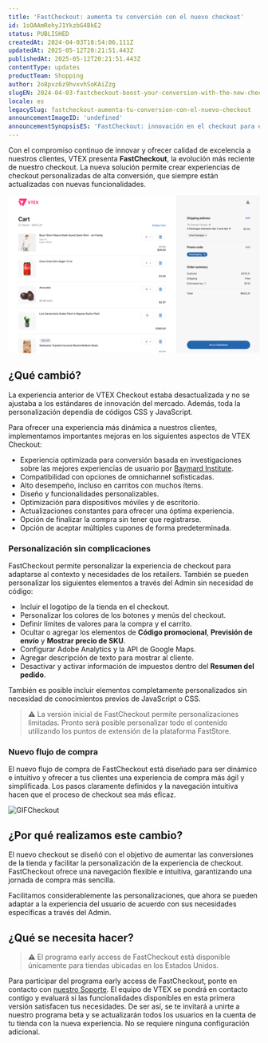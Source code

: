 ```yaml
---
title: 'FastCheckout: aumenta tu conversión con el nuevo checkout'
id: 1sOAAmRehyJ1YkzbG4BkE2
status: PUBLISHED
createdAt: 2024-04-03T18:54:06.111Z
updatedAt: 2025-05-12T20:21:51.443Z
publishedAt: 2025-05-12T20:21:51.443Z
contentType: updates
productTeam: Shopping
author: 2o8pvz6z9hvxvhSoKAiZzg
slugEN: 2024-04-03-fastcheckout-boost-your-conversion-with-the-new-checkout
locale: es
legacySlug: fastcheckout-aumenta-tu-conversion-con-el-nuevo-checkout
announcementImageID: 'undefined'
announcementSynopsisES: 'FastCheckout: innovación en el checkout para experiencias personalizadas y de alta conversión.'
---
```


Con el compromiso continuo de innovar y ofrecer calidad de excelencia a nuestros clientes, VTEX presenta **FastCheckout**, la evolución más reciente de nuestro checkout. La nueva solución permite crear experiencias de checkout personalizadas de alta conversión, que siempre están actualizadas con nuevas funcionalidades.

![fastcheckout](https://raw.githubusercontent.com/vtexdocs/help-center-content/refs/heads/main/docs/es/announcements/2024/abril/2024-04-03-fastcheckout-aumenta-tu-conversion-con-el-nuevo-checkout_1.png)

## ¿Qué cambió?

La experiencia anterior de VTEX Checkout estaba desactualizada y no se ajustaba a los estándares de innovación del mercado. Además, toda la personalización dependía de códigos CSS y JavaScript.

Para ofrecer una experiencia más dinámica a nuestros clientes, implementamos importantes mejoras en los siguientes aspectos de VTEX Checkout:

- Experiencia optimizada para conversión basada en investigaciones sobre las mejores experiencias de usuario por [Baymard Institute](https://baymard.com/).
- Compatibilidad con opciones de omnichannel sofisticadas.
- Alto desempeño, incluso en carritos con muchos ítems.
- Diseño y funcionalidades personalizables.
- Optimización para dispositivos móviles y de escritorio.
- Actualizaciones constantes para ofrecer una óptima experiencia.
- Opción de finalizar la compra sin tener que registrarse.
- Opción de aceptar múltiples cupones de forma predeterminada.

### Personalización sin complicaciones

FastCheckout permite personalizar la experiencia de checkout para adaptarse al contexto y necesidades de los retailers. También se pueden personalizar los siguientes elementos a través del Admin sin necesidad de código:

- Incluir el logotipo de la tienda en el checkout.
- Personalizar los colores de los botones y menús del checkout.
- Definir límites de valores para la compra y el carrito.
- Ocultar o agregar los elementos de **Código promocional**, **Previsión de envío** y **Mostrar   precio de SKU**.
- Configurar Adobe Analytics y la API de Google Maps.
- Agregar descripción de texto para mostrar al cliente.
- Desactivar y activar información de impuestos dentro del **Resumen del pedido**.

También es posible incluir elementos completamente personalizados sin necesidad de conocimientos previos de JavaScript o CSS.

> ⚠️ La versión inicial de FastCheckout permite personalizaciones limitadas. Pronto será posible personalizar todo el contenido utilizando los puntos de extensión de la plataforma FastStore.

### Nuevo flujo de compra

El nuevo flujo de compra de FastCheckout está diseñado para ser dinámico e intuitivo y ofrecer a tus clientes una experiencia de compra más ágil y simplificada. Los pasos claramente definidos y la navegación intuitiva hacen que el proceso de checkout sea más eficaz.

![GIFCheckout](https://raw.githubusercontent.com/vtexdocs/help-center-content/refs/heads/main/docs/es/announcements/2024/abril/2024-04-03-fastcheckout-aumenta-tu-conversion-con-el-nuevo-checkout_2.gif)

## ¿Por qué realizamos este cambio?

El nuevo checkout se diseñó con el objetivo de aumentar las conversiones de la tienda y facilitar la personalización de la experiencia de checkout. FastCheckout ofrece una navegación flexible e intuitiva, garantizando una jornada de compra más sencilla.

Facilitamos considerablemente las personalizaciones, que ahora se pueden adaptar a la experiencia del usuario de acuerdo con sus necesidades específicas a través del Admin.

## ¿Qué se necesita hacer?

> ⚠️ El programa early access de FastCheckout está disponible únicamente para tiendas ubicadas en los Estados Unidos.

Para participar del programa early access de FastCheckout, ponte en contacto con [nuestro Soporte](/es/support). El equipo de VTEX se pondrá en contacto contigo y evaluará si las funcionalidades disponibles en esta primera versión satisfacen tus necesidades. De ser así, se te invitará a unirte a nuestro programa beta y se actualizarán todos los usuarios en la cuenta de tu tienda con la nueva experiencia. No se requiere ninguna configuración adicional.

